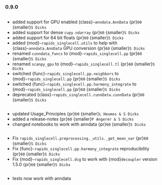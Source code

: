 ### 0.9.0

```{rubric} Features
```
* added support for GPU enabled {class}`~anndata.AnnData` {pr}`60` {smaller}`S Dicks`
* added support for dense `cupy.ndarray` {pr}`60` {smaller}`S Dicks`
* added support for 64 bit floats {pr}`60` {smaller}`S Dicks`
* added {mod}`~rapids_singlecell.utils` to help with {class}`~anndata.AnnData` GPU conversion  {pr}`60` {smaller}`S Dicks`
* renamed `cunndata_funcs` to {mod}`~rapids_singlecell.pp` {pr}`60` {smaller}`S Dicks`
* renamed `scanpy_gpu` to {mod}`~rapids_singlecell.tl` {pr}`60` {smaller}`S Dicks`
* switched {func}`~rapids_singlecell.pp.neighbors` to {mod}`~rapids_singlecell.pp` {pr}`60` {smaller}`S Dicks`
* switched {func}`~rapids_singlecell.pp.harmony_integrate` to {mod}`~rapids_singlecell.pp` {pr}`60` {smaller}`S Dicks`
* deprecated {class}`~rapids_singlecell.cunnData.cunnData` {pr}`60` {smaller}`S Dicks`

```{rubric} Docs
```
* updated Usage_Principles {pr}`60` {smaller}`L Heumos & S Dicks`
* added a release-notes {pr}`60` {smaller}`P Angerer & S Dicks`
* changed notebooks to work with anndata {pr}`60` {smaller}`S Dicks`

```{rubric} Bug fixes
```

* Fix `rapids_singlecell.preprocessing._utils._get_mean_var` {pr}`60` {smaller}`S Dicks`
* Fix {func}`~rapids_singlecell.pp.harmony_integrate` reproducibility {pr}`60` {smaller}`S Dicks`
* Fix {mod}`~rapids_singlecell.dcg` to work with {mod}`decoupler` version 1.5.0 {pr}`60` {smaller}`S Dicks`


```{rubric} Misc
```

* tests now work with anndata
